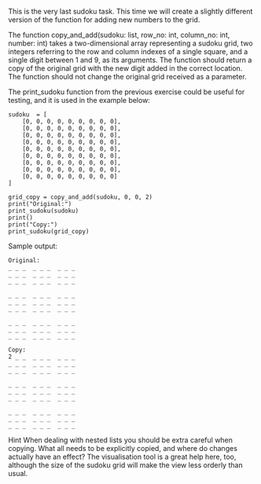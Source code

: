 This is the very last sudoku task. This time we will create a slightly different version of the function for adding new numbers to the grid.

The function copy_and_add(sudoku: list, row_no: int, column_no: int, number: int) takes a two-dimensional array representing a sudoku grid, two integers referring to the row and column indexes of a single square, and a single digit between 1 and 9, as its arguments. The function should return a copy of the original grid with the new digit added in the correct location. The function should not change the original grid received as a parameter.

The print_sudoku function from the previous exercise could be useful for testing, and it is used in the example below:

```
sudoku  = [
    [0, 0, 0, 0, 0, 0, 0, 0, 0],
    [0, 0, 0, 0, 0, 0, 0, 0, 0],
    [0, 0, 0, 0, 0, 0, 0, 0, 0],
    [0, 0, 0, 0, 0, 0, 0, 0, 0],
    [0, 0, 0, 0, 0, 0, 0, 0, 0],
    [0, 0, 0, 0, 0, 0, 0, 0, 0],
    [0, 0, 0, 0, 0, 0, 0, 0, 0],
    [0, 0, 0, 0, 0, 0, 0, 0, 0],
    [0, 0, 0, 0, 0, 0, 0, 0, 0]
]

grid_copy = copy_and_add(sudoku, 0, 0, 2)
print("Original:")
print_sudoku(sudoku)
print()
print("Copy:")
print_sudoku(grid_copy)
```
Sample output:
```
Original:
_ _ _  _ _ _  _ _ _
_ _ _  _ _ _  _ _ _
_ _ _  _ _ _  _ _ _

_ _ _  _ _ _  _ _ _
_ _ _  _ _ _  _ _ _
_ _ _  _ _ _  _ _ _

_ _ _  _ _ _  _ _ _
_ _ _  _ _ _  _ _ _
_ _ _  _ _ _  _ _ _

Copy:
2 _ _  _ _ _  _ _ _
_ _ _  _ _ _  _ _ _
_ _ _  _ _ _  _ _ _

_ _ _  _ _ _  _ _ _
_ _ _  _ _ _  _ _ _
_ _ _  _ _ _  _ _ _

_ _ _  _ _ _  _ _ _
_ _ _  _ _ _  _ _ _
_ _ _  _ _ _  _ _ _
```
Hint When dealing with nested lists you should be extra careful when copying. What all needs to be explicitly copied, and where do changes actually have an effect? The visualisation tool is a great help here, too, although the size of the sudoku grid will make the view less orderly than usual.
